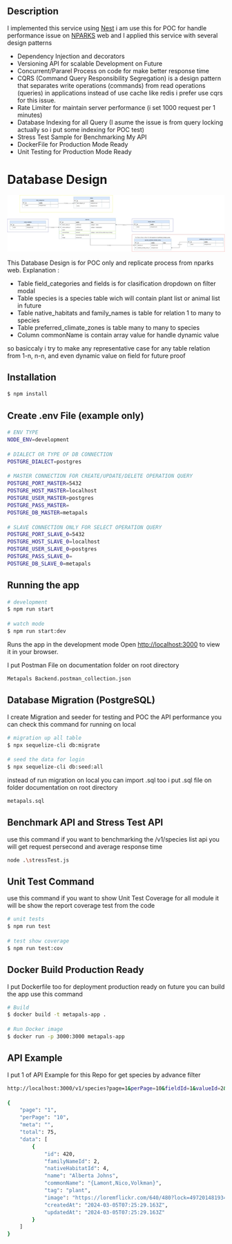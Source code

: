
## Description

I implemented this service using [Nest](https://github.com/nestjs/nest) i am use this for POC for handle performance issue on [NPARKS](https://www.nparks.gov.sg/florafaunaweb/species-search) web and I applied this service with several design patterns
- Dependency Injection and decorators
- Versioning API for scalable Development on Future
- Concurrent/Pararel Process on code for make better response time
- CQRS (Command Query Responsibility Segregation) is a design pattern that separates write operations (commands) from read operations (queries) in applications instead of use cache like redis i prefer use cqrs for this issue.
- Rate Limiter for maintain server performance (i set 1000 request per 1 minutes)
- Database Indexing for all Query (I asume the issue is from query locking actually so i put some indexing for POC test)
- Stress Test Sample for Benchmarking My API
- DockerFile for Production Mode Ready
- Unit Testing for Production Mode Ready

# Database Design
![alt text](https://github.com/SiswoHandoko/metapals-backend/blob/main/documentation/nparks.jpg?raw=true)

This Database Design is for POC only and replicate process from nparks web. 
Explanation :
- Table field_categories and fields is for clasification dropdown on filter modal 
- Table species is a species table wich will contain plant list or animal list in future
- Table native_habitats and family_names is table for relation 1 to many to species
- Table preferred_climate_zones is table many to many to species 
- Column commonName is contain array value for handle dynamic value

so basiccaly i try to make any representative case for any table relation from 1-n, n-n, and even dynamic value on field for future proof

## Installation

```bash
$ npm install
```

## Create .env File (example only)
```bash
# ENV TYPE
NODE_ENV=development

# DIALECT OR TYPE OF DB CONNECTION
POSTGRE_DIALECT=postgres

# MASTER CONNECTION FOR CREATE/UPDATE/DELETE OPERATION QUERY
POSTGRE_PORT_MASTER=5432
POSTGRE_HOST_MASTER=localhost
POSTGRE_USER_MASTER=postgres
POSTGRE_PASS_MASTER=
POSTGRE_DB_MASTER=metapals

# SLAVE CONNECTION ONLY FOR SELECT OPERATION QUERY
POSTGRE_PORT_SLAVE_0=5432
POSTGRE_HOST_SLAVE_0=localhost
POSTGRE_USER_SLAVE_0=postgres
POSTGRE_PASS_SLAVE_0=
POSTGRE_DB_SLAVE_0=metapals
```

## Running the app

```bash
# development
$ npm run start

# watch mode
$ npm run start:dev
```

Runs the app in the development mode
Open [http://localhost:3000](http://localhost:3000) to view it in your browser.

I put Postman File on documentation folder on root directory
```bash
Metapals Backend.postman_collection.json
```

## Database Migration (PostgreSQL)

I create Migration and seeder for testing and POC the API performance you can check this command for running on local
```bash
# migration up all table
$ npx sequelize-cli db:migrate

# seed the data for login
$ npx sequelize-cli db:seed:all
```
instead of run migration on local you can import .sql too i put .sql file on folder documentation on root directory
```bash
metapals.sql
```

## Benchmark API and Stress Test API
use this command if you want to benchmarking the /v1/species list api you will get request persecond and average response time 
```bash
node .\stressTest.js
```

## Unit Test Command
use this command if you want to show Unit Test Coverage for all module it will be show the report coverage test from the code
```bash
# unit tests
$ npm run test

# test show coverage
$ npm run test:cov
```

## Docker Build Production Ready
I put Dockerfile too for deployment production ready on future you can build the app use this command 
```bash
# Build
$ docker build -t metapals-app .

# Run Docker image
$ docker run -p 3000:3000 metapals-app
```

## API Example 
I put 1 of API Example for this Repo for get species by advance filter
```bash
http://localhost:3000/v1/species?page=1&perPage=10&fieldId=1&valueId=2&search=a&sortBy=name

{
    "page": "1",
    "perPage": "10",
    "meta": "",
    "total": 75,
    "data": [
        {
            "id": 420,
            "familyNameId": 2,
            "nativeHabitatId": 4,
            "name": "Alberta Johns",
            "commonName": "{Lamont,Nico,Volkman}",
            "tag": "plant",
            "image": "https://loremflickr.com/640/480?lock=4972014819344384",
            "createdAt": "2024-03-05T07:25:29.163Z",
            "updatedAt": "2024-03-05T07:25:29.163Z"
        }
    ]
}
```

